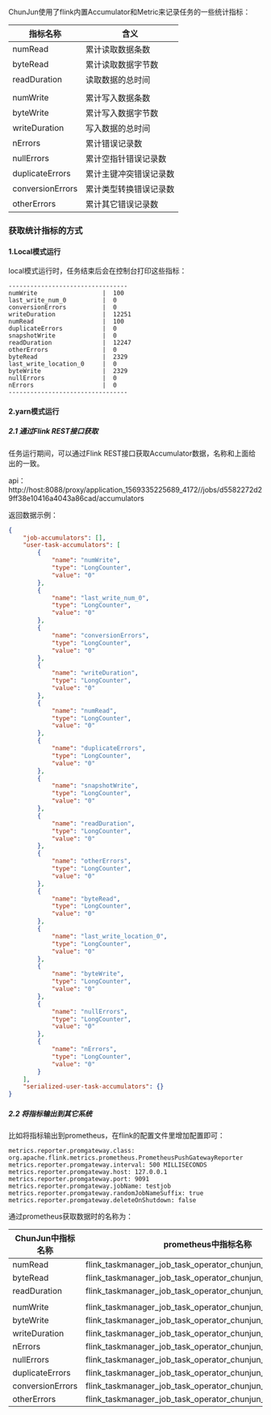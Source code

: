 ChunJun使用了flink内置Accumulator和Metric来记录任务的一些统计指标：

| 指标名称             | 含义          |
| ---------------- | ----------- |
| numRead          | 累计读取数据条数    |
| byteRead         | 累计读取数据字节数   |
| readDuration     | 读取数据的总时间    |
|                  |             |
| numWrite         | 累计写入数据条数    |
| byteWrite        | 累计写入数据字节数   |
| writeDuration    | 写入数据的总时间    |
| nErrors          | 累计错误记录数     |
| nullErrors       | 累计空指针错误记录数  |
| duplicateErrors  | 累计主键冲突错误记录数 |
| conversionErrors | 累计类型转换错误记录数 |
| otherErrors      | 累计其它错误记录数   |

### 获取统计指标的方式

#### 1.Local模式运行

local模式运行时，任务结束后会在控制台打印这些指标：

```
---------------------------------
numWrite                  |  100
last_write_num_0          |  0
conversionErrors          |  0
writeDuration             |  12251
numRead                   |  100
duplicateErrors           |  0
snapshotWrite             |  0
readDuration              |  12247
otherErrors               |  0
byteRead                  |  2329
last_write_location_0     |  0
byteWrite                 |  2329
nullErrors                |  0
nErrors                   |  0
---------------------------------
```

#### 2.yarn模式运行

##### 2.1 通过Flink REST接口获取

任务运行期间，可以通过Flink REST接口获取Accumulator数据，名称和上面给出的一致。

api：http://host:8088/proxy/application_1569335225689_4172//jobs/d5582272d29ff38e10416a4043a86cad/accumulators

返回数据示例：

```json
{
    "job-accumulators": [],
    "user-task-accumulators": [
        {
            "name": "numWrite",
            "type": "LongCounter",
            "value": "0"
        },
        {
            "name": "last_write_num_0",
            "type": "LongCounter",
            "value": "0"
        },
        {
            "name": "conversionErrors",
            "type": "LongCounter",
            "value": "0"
        },
        {
            "name": "writeDuration",
            "type": "LongCounter",
            "value": "0"
        },
        {
            "name": "numRead",
            "type": "LongCounter",
            "value": "0"
        },
        {
            "name": "duplicateErrors",
            "type": "LongCounter",
            "value": "0"
        },
        {
            "name": "snapshotWrite",
            "type": "LongCounter",
            "value": "0"
        },
        {
            "name": "readDuration",
            "type": "LongCounter",
            "value": "0"
        },
        {
            "name": "otherErrors",
            "type": "LongCounter",
            "value": "0"
        },
        {
            "name": "byteRead",
            "type": "LongCounter",
            "value": "0"
        },
        {
            "name": "last_write_location_0",
            "type": "LongCounter",
            "value": "0"
        },
        {
            "name": "byteWrite",
            "type": "LongCounter",
            "value": "0"
        },
        {
            "name": "nullErrors",
            "type": "LongCounter",
            "value": "0"
        },
        {
            "name": "nErrors",
            "type": "LongCounter",
            "value": "0"
        }
    ],
    "serialized-user-task-accumulators": {}
}
```

##### 2.2 将指标输出到其它系统

比如将指标输出到prometheus，在flink的配置文件里增加配置即可：

```
metrics.reporter.promgateway.class: org.apache.flink.metrics.prometheus.PrometheusPushGatewayReporter
metrics.reporter.promgateway.interval: 500 MILLISECONDS 
metrics.reporter.promgateway.host: 127.0.0.1 
metrics.reporter.promgateway.port: 9091
metrics.reporter.promgateway.jobName: testjob
metrics.reporter.promgateway.randomJobNameSuffix: true
metrics.reporter.promgateway.deleteOnShutdown: false
```

通过prometheus获取数据时的名称为：

| ChunJun中指标名称      | prometheus中指标名称                                             |
| ---------------- | ----------------------------------------------------------- |
| numRead          | flink_taskmanager_job_task_operator_chunjun_byteRead         |
| byteRead         | flink_taskmanager_job_task_operator_chunjun_byteRead         |
| readDuration     | flink_taskmanager_job_task_operator_chunjun_readDuration     |
|                  |                                                             |
| numWrite         | flink_taskmanager_job_task_operator_chunjun_numWrite         |
| byteWrite        | flink_taskmanager_job_task_operator_chunjun_byteWrite        |
| writeDuration    | flink_taskmanager_job_task_operator_chunjun_writeDuration    |
| nErrors          | flink_taskmanager_job_task_operator_chunjun_nErrors          |
| nullErrors       | flink_taskmanager_job_task_operator_chunjun_nullErrors       |
| duplicateErrors  | flink_taskmanager_job_task_operator_chunjun_duplicateErrors  |
| conversionErrors | flink_taskmanager_job_task_operator_chunjun_conversionErrors |
| otherErrors      | flink_taskmanager_job_task_operator_chunjun_otherErrors      |

